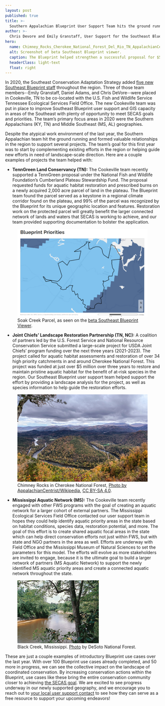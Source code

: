 ```yaml
---
layout: post
published: true
title: >-
  Southern Appalachian Blueprint User Support Team hits the ground running 
author: >-
  Chris Devore and Emily Granstaff, User Support for the Southeast Blueprint
hero:
  name: Chimney_Rocks_Cherokee_National_Forest_Del_Rio_TN_AppalachianCentristWikipedia_sm.jpg
  alt: Screenshot of beta Southeast Blueprint viewer.
  caption: The Blueprint helped strengthen a successful proposal for $5 million over 3 years to assess aquatic habitat and restore 34 priority catchments in and around Cherokee National Forest (pictured here). <a href="https://commons.wikimedia.org/wiki/File:Chimney_Rocks_-_Cherokee_National_Forest_-_Del_Rio,_TN.jpg">Photo by Appalachian Centrist/Wikipedia</a>, <a href="https://creativecommons.org/licenses/by-sa/4.0/deed.en">CC BY-SA 4.0</a>.
  headerClass: light-text
  float: right
---
```

In 2020, the Southeast Conservation Adaptation Strategy added [five new Southeast Blueprint staff](http://secassoutheast.org/2021/01/13/Welcoming-New-SECAS-Staff.html) throughout the region. Three of those team members--Emily Granstaff, Daniel Adams, and Chris DeVore--were placed in Cookeville, TN to be co-located with the U.S. Fish and Wildlife Service Tennessee Ecological Services Field Office. The new Cookeville team was put in place to improve Southeast Blueprint user support and GIS capacity in areas of the Southeast with plenty of opportunity to meet SECAS goals and priorities. The team’s primary focus areas in 2020 were the Southern Appalachians (KY, TN) and Middle Southeast (MS, AL) geographies.  

Despite the atypical work environment of the last year, the Southern Appalachian team hit the ground running and formed valuable relationships in the region to support several projects. The team’s goal for this first year was to start by complementing existing efforts in the region or helping guide new efforts in need of landscape-scale direction.<!--more--> Here are a couple examples of projects the team helped with: 

- **TennGreen Land Conservancy (TN):** The Cookeville team recently supported a TennGreen proposal under the National Fish and Wildlife Foundation’s Cumberland Plateau Stewardship Fund. The proposal requested funds for aquatic habitat restoration and prescribed burns on a newly acquired 2,000 acre parcel of land in the plateau. The Blueprint team found the parcel served as a keystone in a regional climate corridor found on the plateau, and 99% of the parcel was recognized by the Blueprint for its unique geographic location and features. Restoration work on the protected parcel will greatly benefit the larger connected network of lands and waters that SECAS is working to achieve, and our team provided supporting documentation to bolster the application.  

<figure>
    <img src="https://raw.githubusercontent.com/USFWS/secas/gh-pages/images/SoakCreekBlueprint.png">
    <figcaption>Soak Creek Parcel, as seen on the <a href="https://blueprint.geoplatform.gov/southeast/">beta Southeast Blueprint Viewer</a>.</figcaption>
</figure>

- **Joint Chiefs’ Landscape Restoration Partnership (TN, NC):** A coalition of partners led by the U.S. Forest Service and National Resource Conservation Service submitted a large-scale project for USDA Joint Chiefs’ program funding over the next three years (2021-2023). The project called for aquatic habitat assessments and restoration of over 34 high priority catchments in and around Cherokee National Forest. This project was funded at just over $5 million over three years to restore and maintain pristine aquatic habitat for the benefit of at-risk species in the region. Our Southeast Blueprint user support team helped support the effort by providing a landscape analysis for the project, as well as species information to help guide the restoration efforts.  

<figure>
    <img src="https://raw.githubusercontent.com/USFWS/secas/gh-pages/images/Chimney_Rocks_Cherokee_National_Forest_Del_Rio_TN_AppalachianCentristWikipedia_sm.jpg">
    <figcaption>Chimney Rocks in Cherokee National Forest, <a href="https://commons.wikimedia.org/wiki/File:Chimney_Rocks_-_Cherokee_National_Forest_-_Del_Rio,_TN.jpg">Photo by AppalachianCentrist/Wikipedia</a>, <a href="https://creativecommons.org/licenses/by-sa/4.0/deed.en">CC BY-SA 4.0</a>.</figcaption>
</figure>

- **Mississippi Aquatic Network (MS):** The Cookeville team recently engaged with other FWS programs with the goal of creating an aquatic network for a larger cohort of external partners. The Mississippi Ecological Services Field Office contacted our user support team in hopes they could help identify aquatic priority areas in the state based on habitat conditions, species data, restoration potential, and more. The goal of this effort is to create shared aquatic focal areas in the state which can help direct conservation efforts not just within FWS, but with state and NGO partners in the area as well. Efforts are underway with Field Office and the Mississippi Museum of Natural Sciences to set the parameters for this model. The efforts will evolve as more stakeholders are invited to engage, because it is the ultimate goal to build a larger network of partners (MS Aquatic Network) to support the newly identified MS aquatic priority areas and create a connected aquatic network throughout the state.  

<figure>
    <img src="https://raw.githubusercontent.com/USFWS/secas/gh-pages/images/black-creek.jpg">
    <figcaption>Black Creek, Mississippi. <a href="https://www.rivers.gov/rivers/black-ms.php">Photo</a> by DeSoto National Forest.</figcaption>
</figure>

These are just a couple examples of introductory Blueprint use cases over the last year. With over 100 Blueprint use cases already completed, and 50 more in progress, we can see the collective impact on the landscape of coordinated conservation. By increasing conservation actions within the Blueprint, use cases like these bring the entire conservation community closer to achieving [the SECAS goal](http://secassoutheast.org/our-goal). We are excited to see progress underway in our newly supported geography, and we encourage you to reach out to [your local user support contact](http://secassoutheast.org/contact) to see how they can serve as a free resource to support your upcoming endeavors!  
